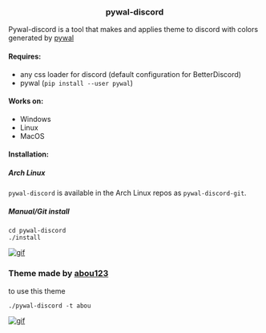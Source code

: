<h3 align='center'> pywal-discord </h3>

Pywal-discord is a tool that makes and applies theme to discord with colors generated by <a href="https://github.com/dylanaraps/pywal" target="_blank">pywal</a>

#### Requires:

- any css loader for discord (default configuration for BetterDiscord)
- pywal (`pip install --user pywal`)

#### Works on:

- Windows
- Linux
- MacOS

#### Installation:

##### Arch Linux

`pywal-discord` is available in the Arch Linux repos as `pywal-discord-git`.

##### Manual/Git install

```
cd pywal-discord
./install
```

[![gif](https://raw.githubusercontent.com/FilipLitwora/pywal-discord/master/images/out.gif)](https://www.youtube.com/watch?v=HZ7CXAt3N2Y)

### Theme made by <a href="https://github.com/abou123" target="_blank">abou123</a>

to use this theme

```
./pywal-discord -t abou
```

[![gif](https://j.gifs.com/jZPm0W.gif)](https://youtu.be/2idHgpGWteA)
